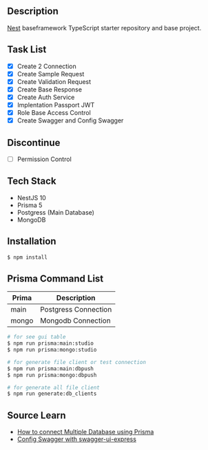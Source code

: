 ## Description

[Nest](https://github.com/nestjs/nest) baseframework TypeScript starter repository and base project.

## Task List

- [x] Create 2 Connection
- [x] Create Sample Request
- [x] Create Validation Request
- [x] Create Base Response
- [x] Create Auth Service
- [x] Implentation Passport JWT
- [x] Role Base Access Control
- [x] Create Swagger and Config Swagger

## Discontinue
- [ ] Permission Control 

## Tech Stack
- NestJS 10
- Prisma 5
- Postgress (Main Database)
- MongoDB

## Installation

```bash
$ npm install
```

## Prisma Command List
| Prima | Description |
| ----------- | ----------- |
| main | Postgress Connection |
| mongo | Mongodb Connection |
```bash
# for see gui table
$ npm run prisma:main:studio
$ npm run prisma:mongo:studio

# for generate file client or test connection
$ npm run prisma:main:dbpush
$ npm run prisma:mongo:dbpush

# for generate all file client
$ npm run generate:db_clients
```

## Source Learn
- [How to connect Multiple Database using Prisma](https://dulanwirajith.medium.com/how-to-connect-multiple-databases-using-prisma-in-nest-js-e8908529ba38)
- [Config Swagger with swagger-ui-express](https://medium.com/@shyamal.jadav/add-swagger-ui-to-node-js-application-807960509ce6)
